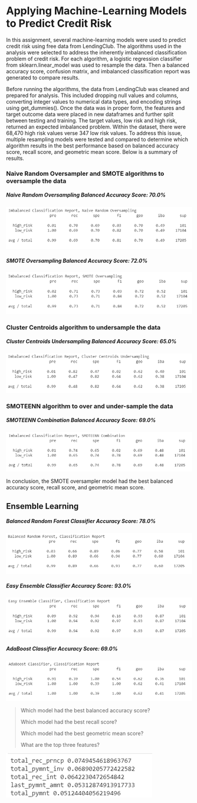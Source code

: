 # Applying Machine-Learning Models to Predict Credit Risk 

In this assignment, several machine-learning models were used to predict credit risk using free data from LendingClub. The algorithms used in the analysis were selected to address the inherently imbalanced classification problem of credit risk. For each algorithm, a logistic regression classifier from sklearn.linear_model was used to resample the data. Then a balanced accuracy score, confusion matrix, and imbalanced classification report was generated to compare results. 

Before running the algorithms, the data from LendingClub was cleaned and prepared for analysis. This included dropping null values and columns, converting integer values to numerical data types, and encoding strings using get_dummies(). Once the data was in proper form, the features and target outcome data were placed in new dataframes and further split between testing and training. The target values, low risk and high risk, returned an expected imbalanced problem. Within the dataset, there were 68,470 high risk values verse 347 low risk values. To address this issue, multiple resampling models were tested and compared to determine which algorithm results in the best performance based on balanced accuracy score, recall score, and geometric mean score.  Below is a summary of results. 


### Naive Random Oversampler and SMOTE algorithms to oversample the data 

##### Naive Random Oversampling Balanced Accuracy Score: 70.0%

![naive](naive.png)

##### SMOTE Oversampling Balanced Accuracy Score: 72.0%

![smote](smote.png)


### Cluster Centroids algorithm to undersample the data 

##### Cluster Centroids Undersampling Balanced Accuracy Score: 65.0%

![cluster](cluster.png)


### SMOTEENN algorithm to over and under-sample the data 

##### SMOTEENN Combination Balanced Accuracy Score: 69.0%

![smoteenn](smoteenn.png)

In conclusion, the SMOTE oversampler model had the best balanced accuracy score, recall score, and geometric mean score.


## Ensemble Learning

##### Balanced Random Forest Classifier Accuracy Score: 78.0%

![forest](forester.png)

##### Easy Ensemble Classifier Accuracy Score: 93.0%

![easy](easy.png)
##### AdaBoost Classifier Accuracy Score: 69.0%

![ada](ada.png)


> Which model had the best balanced accuracy score?
>
> Which model had the best recall score?
>
> Which model had the best geometric mean score?
>
> What are the top three features?

![featrures](features.png)

